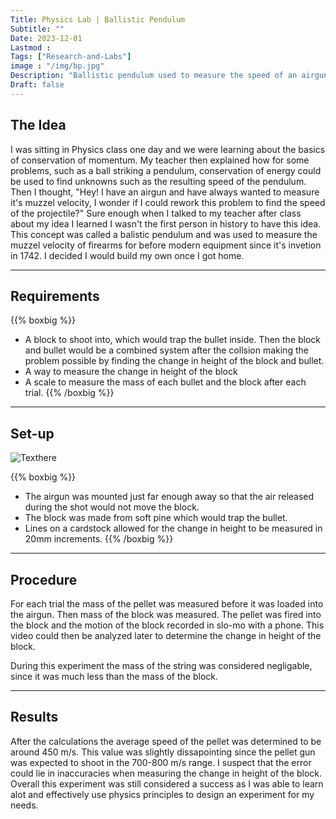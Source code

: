 ```yaml
---
Title: Physics Lab | Ballistic Pendulum 
Subtitle: ""
Date: 2023-12-01
Lastmod : 
Tags: ["Research-and-Labs"]
image : "/img/bp.jpg"
Description: "Ballistic pendulum used to measure the speed of an airgun."
Draft: false
---
```


## The Idea
I was sitting in Physics class one day and we were learning about the basics of conservation of momentum. My teacher then explained how for some problems, such as a ball striking a pendulum, conservation of energy could be used to find unknowns such as the resulting speed of the pendulum. Then I thought, "Hey! I have an airgun and have always wanted to measure it's muzzel velocity, I wonder if I could rework this problem to find the speed of the projectile?" Sure enough when I talked to my teacher after class about my idea I learned I wasn't the first person in history to have this idea. This concept was called a balistic pendulum and was used to measure the muzzel velocity of firearms for  before modern equipment since it's invetion in 1742. I decided I would build my own once I got home. 

---

## Requirements
 
 {{% boxbig %}}
 * A block to shoot into, which would trap the bullet inside. Then the block and bullet would be a combined system after the collsion making the problem possible by finding the change in height of the block and bullet. 
 * A way to measure the change in height of the block 
 * A scale to measure the mass of each bullet and the block after each trial.
 {{% /boxbig %}}


---

 ## Set-up

 ![Texthere](/img/setup.jpg "")

 {{% boxbig %}}
 * The airgun was mounted just far enough away so that the air released during the shot would not move the block. 
 * The block was made from soft pine which would trap the bullet.
* Lines on a cardstock allowed for the change in height to be measured in 20mm increments. 
{{% /boxbig %}}

---

## Procedure

For each trial the mass of the pellet was measured before it was loaded into the airgun. Then mass of the block was measured. The pellet was fired into the block and the motion of the block recorded in slo-mo with a phone. This video could then be analyzed later to determine the change in height of the block. 

During this experiment the mass of the string was considered negligable, since it was much less than the mass of the block. 

---

## Results

After the calculations the average speed of the pellet was determined to be around 450 m/s. This value was slightly dissapointing since the pellet gun was expected to shoot in the 700-800 m/s range. I suspect that the error could lie in inaccuracies when measuring the change in height of the block. Overall this experiment was still considered a success as I was able to learn alot and effectively use physics principles to design an experiment for my needs.
